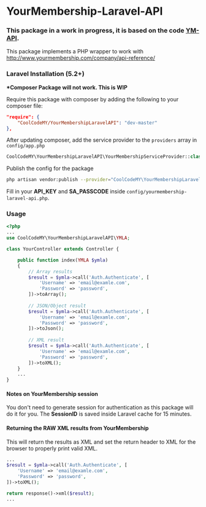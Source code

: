 # YourMembership-Laravel-API



### This package in a work in progress, it is based on the code [YM-API](https://github.com/phone2action/ym-api).

This package implements a PHP wrapper to work with http://www.yourmembership.com/company/api-reference/


### Laravel Installation (5.2+)


**\*Composer Package will not work. This is WIP**

Require this package with composer by adding the following to your composer file:

```json
"require": {
    "CoolCodeMY/YourMembershipLaravelAPI": "dev-master"
},
```
After updating composer, add the service provider to the `providers` array in `config/app.php`

```php
CoolCodeMY\YourMembershipLaravelAPI\YourMembershipServiceProvider::class,
```

Publish the config for the package
```bash
php artisan vendor:publish --provider="CoolCodeMY\YourMembershipLaravelAPI\YourMembershipServiceProvider"
```

Fill in your **API_KEY** and **SA_PASSCODE** inside `config/yourmembership-laravel-api.php`.


### Usage

```php
<?php
...
use CoolCodeMY\YourMembershipLaravelAPI\YMLA;

class YourController extends Controller {

    public function index(YMLA $ymla)
    {
        // Array results
        $result = $ymla->call('Auth.Authenticate', [
            'Username' => 'email@examle.com',
            'Password' => 'password',
        ])->toArray();
        
        // JSON/Object result
        $result = $ymla->call('Auth.Authenticate', [
            'Username' => 'email@examle.com',
            'Password' => 'password',
        ])->toJson();
        
        // XML result
        $result = $ymla->call('Auth.Authenticate', [
            'Username' => 'email@examle.com',
            'Password' => 'password',
        ])->toXML();
    }
    ...
}
```
#### Notes on YourMembership session
You don't need to generate session for authentication as this package will do it for you. The **SessionID** is saved inside Laravel cache for 15 minutes.


####  Returning the RAW XML results from YourMembership
This will return the results as XML and set the return header to XML for the browser to properly print valid XML.
```php
...
$result = $ymla->call('Auth.Authenticate', [
    'Username' => 'email@examle.com',
    'Password' => 'password',
])->toXML();

return response()->xml($result);
...
```


